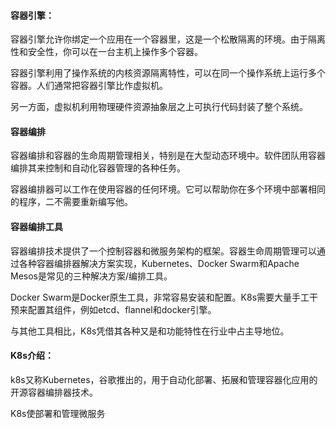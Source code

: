 #### 容器引擎：

容器引擎允许你绑定一个应用在一个容器里，这是一个松散隔离的环境。由于隔离性和安全性，你可以在一台主机上操作多个容器。

容器引擎利用了操作系统的内核资源隔离特性，可以在同一个操作系统上运行多个容器。人们通常把容器引擎比作虚拟机。

另一方面，虚拟机利用物理硬件资源抽象层之上可执行代码封装了整个系统。



#### 容器编排

容器编排和容器的生命周期管理相关，特别是在大型动态环境中。软件团队用容器编排其来控制和自动化容器管理的各种任务。

容器编排器可以工作在使用容器的任何环境。它可以帮助你在多个环境中部署相同的程序，二不需要重新编写他。



#### 容器编排工具

容器编排技术提供了一个控制容器和微服务架构的框架。容器生命周期管理可以通过各种容器编排器解决方案实现，Kubernetes、Docker Swarm和Apache Mesos是常见的三种解决方案/编排工具。

Docker Swarm是Docker原生工具，非常容易安装和配置。K8s需要大量手工干预来配置其组件，例如etcd、flannel和docker引擎。

与其他工具相比，K8s凭借其各种又是和功能特性在行业中占主导地位。



#### K8s介绍：

k8s又称Kubernetes，谷歌推出的，用于自动化部署、拓展和管理容器化应用的开源容器编排器技术。

K8s使部署和管理微服务